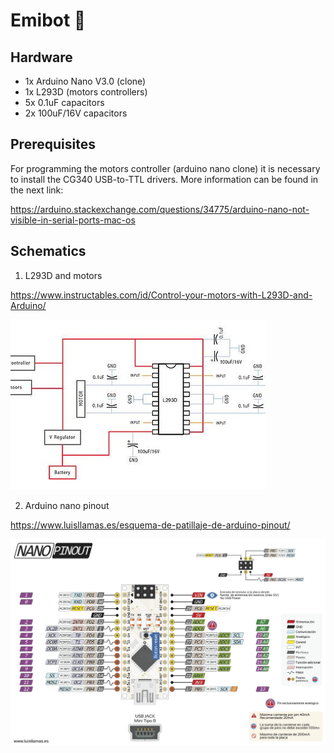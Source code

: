# Emibot :robot:

## Hardware

* 1x Arduino Nano V3.0 (clone)
* 1x L293D (motors controllers)
* 5x 0.1uF capacitors
* 2x 100uF/16V capacitors

## Prerequisites

For programming the motors controller (arduino nano clone) it is necessary to install the CG340 USB-to-TTL drivers. More information can be found in the next link:

https://arduino.stackexchange.com/questions/34775/arduino-nano-not-visible-in-serial-ports-mac-os

## Schematics

1. L293D and motors

https://www.instructables.com/id/Control-your-motors-with-L293D-and-Arduino/

![L293D schema with motors](/images/l293d_schema.jpg)

2. Arduino nano pinout

https://www.luisllamas.es/esquema-de-patillaje-de-arduino-pinout/

![Arduino nano pinout](/images/aduino-pinout-nano.png)